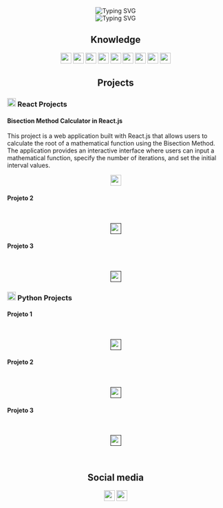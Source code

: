 <div align="center"><img src="https://readme-typing-svg.demolab.com?font=Helvetica&size=50&pause=1500&color=F79715&center=true&vCenter=true&width=600&height=70&lines=Luiz+Gustavo's+Profile" alt="Typing SVG" /></div>

<div align="center"><img src="https://readme-typing-svg.demolab.com?font=Helvetica&repeat=false&color=F79715&center=true&vCenter=true&width=435&lines=Currently+i'm+studying%3A+React.js" alt="Typing SVG" /></div>

<h2 align="center">Knowledge</h2>
<p align="center">
    <img src="https://img.shields.io/badge/React.js-61DAFB?style=flat&logo=react&logoColor=white" height="25">
    <img src="https://img.shields.io/badge/Node.js-5FA04E?style=flat&logo=nodedotjs&logoColor=white" height="25">
    <img src="https://img.shields.io/badge/Javascript-F7DF1E?style=flat&logo=javascript&logoColor=white" height="25">
    <img src="https://img.shields.io/badge/Python-3776AB?style=flat&logo=python&logoColor=white" height="25">
    <img src="https://img.shields.io/badge/C-A8B9CC?style=flat&logo=c&logoColor=white" height="25">
    <img src="https://img.shields.io/badge/Firebase-DD2C00?style=flat&logo=firebase&logoColor=white" height="25">
    <img src="https://img.shields.io/badge/HTML5-E34F26?style=flat&logo=html5&logoColor=white" height="25">
    <img src="https://img.shields.io/badge/CSS3-1572B6?style=flat&logo=css3&logoColor=white" height="25">
    <img src="https://img.shields.io/badge/Supabase-%2300C49F.svg?style=for-the-badge&logo=supabase&logoColor=white" height="25">
</p>

<h2 align="center">Projects</h2>
<h3><img src="https://cdn.jsdelivr.net/gh/devicons/devicon@latest/icons/react/react-original.svg" height="20" width="20"> React Projects</h3>
<h4>Bisection Method Calculator in React.js</h4>
<p>This project is a web application built with React.js that allows users to calculate the root of a mathematical function using the Bisection Method. The application provides an interactive interface where users can input a mathematical function, specify the number of iterations, and set the initial interval values.</p>
<p align="center"><a href="https://github.com/LuizAndr4d3/React/tree/main/Projetos/Projeto_Calculo"><img align="center" src="https://img.shields.io/badge/Click%20Here-61DAFB?style=flat&logo=react&logoColor=white" height="25"></a></p>
<h4>Projeto 2</h4><br>
<p align="center"><a href=""><img align="center" src="https://img.shields.io/badge/Click%20Here-61DAFB?style=flat&logo=react&logoColor=white" height="25"></a></p>
<h4>Projeto 3</h4><br>
<p align="center"><a href=""><img align="center" src="https://img.shields.io/badge/Click%20Here-61DAFB?style=flat&logo=react&logoColor=white" height="25"></a></p>

<h3><img src="https://cdn.jsdelivr.net/gh/devicons/devicon@latest/icons/python/python-original.svg" height="20" width="20"> Python Projects</h3>
<h4>Projeto 1</h4><br>
<p align="center"><a href=""><img align="center" src="https://img.shields.io/badge/Click%20Here-3776AB?style=flat&logo=python&logoColor=white" height="25"></a></p>
<h4>Projeto 2</h4><br>
<p align="center"><a href=""><img align="center" src="https://img.shields.io/badge/Click%20Here-3776AB?style=flat&logo=python&logoColor=white" height="25"></a></p>
<h4>Projeto 3</h4><br>
<p align="center"><a href=""><img align="center" src="https://img.shields.io/badge/Click%20Here-3776AB?style=flat&logo=python&logoColor=white" height="25"></a></p>
<br>
<h2 align='center'>Social media</h2>
<p align='center'>
    <a href="https://www.linkedin.com/in/luiz-andrade7/"><img src='https://cdn-icons-png.flaticon.com/128/3536/3536505.png' width="25" height="25"></a>
    <a href="https://www.instagram.com/luiz_guusta/?next=%2F"><img src='https://cdn-icons-png.flaticon.com/128/2111/2111463.png' width="25" height="25"></a>
</p>
